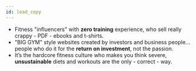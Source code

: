 ```yaml
---
id: lead_copy
---
```


- Fitness "influencers" with **zero training** experience, who sell really crappy - PDF - ebooks and t-shirts.
- "BIG GYM" style websites created by investors and business people... people who do it for the **return on investment**, not the passion.
- It’s the hardcore fitness culture who makes you think severe, **unsustainable** diets and workouts are the only - correct - way.
